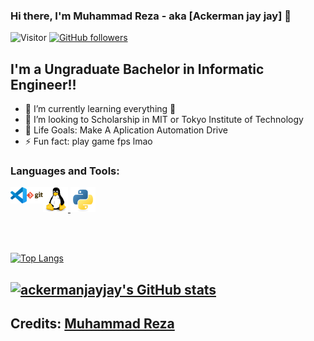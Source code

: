 ### Hi there, I'm Muhammad Reza - aka [Ackerman jay jay] 👋 

![Visitor](https://visitor-badge.laobi.icu/badge?page_id=ackermanjayjay-hash.repoName) [![GitHub followers](https://img.shields.io/github/followers/ackermanjayjay-hash.svg?style=social&label=Follow)](https://github.com/ackermanjayjay-hash?tab=followers)<br/>

## I'm a Ungraduate Bachelor in Informatic Engineer!!


- 🌱 I’m currently learning everything 🤣
- 👯 I’m looking to Scholarship in MIT or Tokyo Institute of Technology 
- 🥅 Life Goals: Make A Aplication Automation Drive
- ⚡ Fun fact: play game fps lmao



### Languages and Tools:

<a href="https://code.visualstudio.com/" target="_blank"><img align="left" alt="Visual Studio Code" width="26px" src="https://raw.githubusercontent.com/github/explore/80688e429a7d4ef2fca1e82350fe8e3517d3494d/topics/visual-studio-code/visual-studio-code.png" />
<a href="https://git-scm.com/" target="_blank"> <img align="left" alt="Git" width="26px" src="https://raw.githubusercontent.com/github/explore/80688e429a7d4ef2fca1e82350fe8e3517d3494d/topics/git/git.png" />
<a href="https://voidlinux.org/" target="_blank"> <img src="https://raw.githubusercontent.com/devicons/devicon/master/icons/linux/linux-original.svg" alt="linux" width="40" height="40"/> </a> <a href="https://mochajs.org" target="_blank">
<a href="https://www.python.org" target="_blank"> <img src="https://raw.githubusercontent.com/devicons/devicon/master/icons/python/python-original.svg" alt="python" width="40" height="40"/>

<br />
<br />
  
[![Top Langs](https://github-readme-stats.vercel.app/api/top-langs/?username=ackermanjayjay)](https://github.com/ackermanjayjay/github-readme-stats)

[![ackermanjayjay's GitHub stats](https://github-readme-stats.vercel.app/api?username=ackermanjayjay)](https://github.com/ackermanjayjay/github-readme-stats)
---------------------------------------------------------------------------------------------------------------------
Credits: <a href="https://github.com/ackermanjayjay-hash">Muhammad Reza</a>
---







